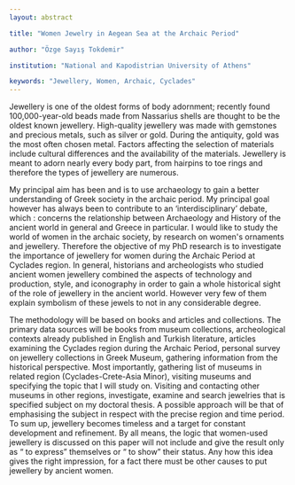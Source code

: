 ```yaml
---
layout: abstract

title: "Women Jewelry in Aegean Sea at the Archaic Period"

author: "Özge Sayış Tokdemir"

institution: "National and Kapodistrian University of Athens"

keywords: "Jewellery, Women, Archaic, Cyclades"
---
```


Jewellery is one of the oldest forms of body adornment; recently found
100,000-year-old beads made from Nassarius shells are thought to be
the oldest known jewellery. High-quality jewellery was made with
gemstones and precious metals, such as silver or gold. During the
antiquity, gold was the most often chosen metal. Factors affecting the
selection of materials include cultural differences and the
availability of the materials. Jewellery is meant to adorn nearly
every body part, from hairpins to toe rings and therefore the types of
jewellery are numerous.

My principal aim has been and is to use archaeology to gain a better
understanding of Greek society in the archaic period. My principal
goal however has always been to contribute to an ‘interdisciplinary’
debate, which : concerns the relationship between Archaeology and
History of the ancient world in general and Greece in particular. I
would like to study the world of women in the archaic society, by
research on women's ornaments and jewellery. Therefore the objective
of my PhD research is to investigate the importance of jewellery for
women during the Archaic Period at Cyclades region. In general,
historians and archeologists who studied ancient women jewellery
combined the aspects of technology and production, style, and
iconography in order to gain a whole historical sight of the role of
jewellery in the ancient world. However very few of them explain
symbolism of these jewels to not in any considerable degree.

The methodology will be based on books and articles and
collections. The primary data sources will be books from museum
collections, archeological contexts already published in English and
Turkish literature, articles examining the Cyclades region during the
Archaic Period, personal survey on jewellery collections in Greek
Museum, gathering information from the historical perspective. Most
importantly, gathering list of museums in related region (Cyclades-Crete-Asia Minor), visiting museums and specifying the topic
that I will study on. Visiting and contacting other museums in other
regions, investigate, examine and search jewelries that is specified
subject on my doctoral thesis. A possible approach will be that of
emphasising the subject in respect with the precise region and time
period. To sum up, jewellery becomes timeless and a target for
constant development and refinement. By all means, the logic that
women-used jewellery is discussed on this paper will not include and
give the result only as “ to express” themselves or “ to show” their
status. Any how this idea gives the right impression, for a fact there
must be other causes to put jewellery by ancient women.